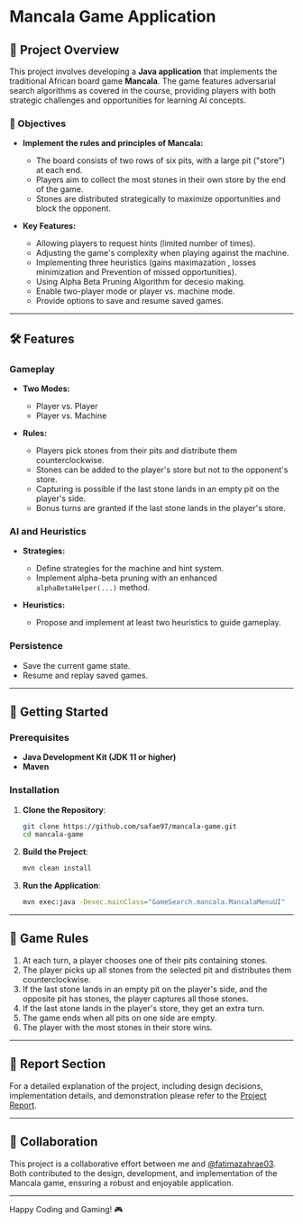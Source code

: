 # Mancala Game Application

## 🌟 Project Overview

This project involves developing a **Java application** that implements the traditional African board game **Mancala**. The game features adversarial search algorithms as covered in the course, providing players with both strategic challenges and opportunities for learning AI concepts.

### 🎯 Objectives

- **Implement the rules and principles of Mancala:**
  - The board consists of two rows of six pits, with a large pit ("store") at each end.
  - Players aim to collect the most stones in their own store by the end of the game.
  - Stones are distributed strategically to maximize opportunities and block the opponent.

- **Key Features:**
  - Allowing players to request hints (limited number of times).
  - Adjusting the game's complexity when playing against the machine.
  - Implementing three heuristics (gains maximazation , losses minimization and Prevention of missed opportunities).
  - Using Alpha Beta Pruning Algorithm for decesio making.
  - Enable two-player mode or player vs. machine mode.
  - Provide options to save and resume saved games.

---

## 🛠️ Features

### Gameplay
- **Two Modes:**
  - Player vs. Player
  - Player vs. Machine

- **Rules:**
  - Players pick stones from their pits and distribute them counterclockwise.
  - Stones can be added to the player's store but not to the opponent's store.
  - Capturing is possible if the last stone lands in an empty pit on the player's side.
  - Bonus turns are granted if the last stone lands in the player's store.

### AI and Heuristics
- **Strategies:**
  - Define strategies for the machine and hint system.
  - Implement alpha-beta pruning with an enhanced `alphaBetaHelper(...)` method.

- **Heuristics:**
  - Propose and implement at least two heuristics to guide gameplay.

### Persistence
- Save the current game state.
- Resume and replay saved games.

---

## 🚀 Getting Started

### Prerequisites

- **Java Development Kit (JDK 11 or higher)**
- **Maven**

### Installation

1. **Clone the Repository**:
   ```bash
   git clone https://github.com/safae97/mancala-game.git
   cd mancala-game
   ```

2. **Build the Project**:
   ```bash
   mvn clean install
   ```

3. **Run the Application**:
   ```bash
   mvn exec:java -Dexec.mainClass="GameSearch.mancala.MancalaMenuUI"
   ```

---

## 📝 Game Rules

1. At each turn, a player chooses one of their pits containing stones.
2. The player picks up all stones from the selected pit and distributes them counterclockwise.
3. If the last stone lands in an empty pit on the player's side, and the opposite pit has stones, the player captures all those stones.
4. If the last stone lands in the player's store, they get an extra turn.
5. The game ends when all pits on one side are empty.
6. The player with the most stones in their store wins.

---


## 📑 Report Section
For a detailed explanation of the project, including design decisions, implementation details, and demonstration please refer to the [Project Report](./rapport_mancala.pdf).

---

 ## 🤝 Collaboration
This project is a collaborative effort between me and  [@fatimazahrae03](https://github.com/fatimazahrae03). Both contributed to the design, development, and implementation of the Mancala game, ensuring a robust and enjoyable application.


---

Happy Coding and Gaming! 🎮

